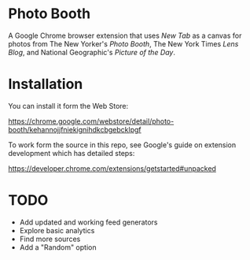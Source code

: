 # Photo Booth
A Google Chrome browser extension that uses *New Tab* as a canvas for photos from The New Yorker's *Photo Booth*, The New York Times *Lens Blog*, and National Geographic's *Picture of the Day*.

# Installation
You can install it form the Web Store: 

https://chrome.google.com/webstore/detail/photo-booth/kehannojjfniekignihdkcbgebcklpgf

To work form the source in this repo, see Google's guide on extension development which has detailed steps:

https://developer.chrome.com/extensions/getstarted#unpacked

# TODO

* Add updated and working feed generators
* Explore basic analytics
* Find more sources
* Add a "Random" option
